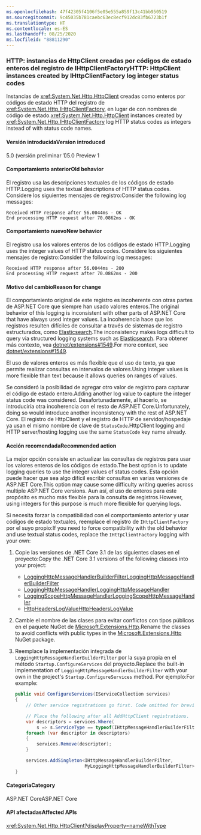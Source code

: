```yaml
---
ms.openlocfilehash: 47f42305f4106f5e05e555a859f13c41bb950519
ms.sourcegitcommit: 9c45035b781caebc63ec8ecf912dc83fb6723b1f
ms.translationtype: HT
ms.contentlocale: es-ES
ms.lasthandoff: 08/25/2020
ms.locfileid: "88811290"
---
```

### <a name="http-httpclient-instances-created-by-ihttpclientfactory-log-integer-status-codes"></a><span data-ttu-id="b9f71-101">HTTP: instancias de HttpClient creadas por códigos de estado enteros del registro de IHttpClientFactory</span><span class="sxs-lookup"><span data-stu-id="b9f71-101">HTTP: HttpClient instances created by IHttpClientFactory log integer status codes</span></span>

<span data-ttu-id="b9f71-102">Instancias de <xref:System.Net.Http.HttpClient> creadas como enteros por códigos de estado HTTP del registro de <xref:System.Net.Http.IHttpClientFactory>, en lugar de con nombres de código de estado.</span><span class="sxs-lookup"><span data-stu-id="b9f71-102"><xref:System.Net.Http.HttpClient> instances created by <xref:System.Net.Http.IHttpClientFactory> log HTTP status codes as integers instead of with status code names.</span></span>

#### <a name="version-introduced"></a><span data-ttu-id="b9f71-103">Versión introducida</span><span class="sxs-lookup"><span data-stu-id="b9f71-103">Version introduced</span></span>

<span data-ttu-id="b9f71-104">5.0 (versión preliminar 1)</span><span class="sxs-lookup"><span data-stu-id="b9f71-104">5.0 Preview 1</span></span>

#### <a name="old-behavior"></a><span data-ttu-id="b9f71-105">Comportamiento anterior</span><span class="sxs-lookup"><span data-stu-id="b9f71-105">Old behavior</span></span>

<span data-ttu-id="b9f71-106">El registro usa las descripciones textuales de los códigos de estado HTTP.</span><span class="sxs-lookup"><span data-stu-id="b9f71-106">Logging uses the textual descriptions of HTTP status codes.</span></span> <span data-ttu-id="b9f71-107">Considere los siguientes mensajes de registro:</span><span class="sxs-lookup"><span data-stu-id="b9f71-107">Consider the following log messages:</span></span>

```output
Received HTTP response after 56.0044ms - OK
End processing HTTP request after 70.0862ms - OK
```

#### <a name="new-behavior"></a><span data-ttu-id="b9f71-108">Comportamiento nuevo</span><span class="sxs-lookup"><span data-stu-id="b9f71-108">New behavior</span></span>

<span data-ttu-id="b9f71-109">El registro usa los valores enteros de los códigos de estado HTTP.</span><span class="sxs-lookup"><span data-stu-id="b9f71-109">Logging uses the integer values of HTTP status codes.</span></span> <span data-ttu-id="b9f71-110">Considere los siguientes mensajes de registro:</span><span class="sxs-lookup"><span data-stu-id="b9f71-110">Consider the following log messages:</span></span>

```output
Received HTTP response after 56.0044ms - 200
End processing HTTP request after 70.0862ms - 200
```

#### <a name="reason-for-change"></a><span data-ttu-id="b9f71-111">Motivo del cambio</span><span class="sxs-lookup"><span data-stu-id="b9f71-111">Reason for change</span></span>

<span data-ttu-id="b9f71-112">El comportamiento original de este registro es incoherente con otras partes de ASP.NET Core que siempre han usado valores enteros.</span><span class="sxs-lookup"><span data-stu-id="b9f71-112">The original behavior of this logging is inconsistent with other parts of ASP.NET Core that have always used integer values.</span></span> <span data-ttu-id="b9f71-113">La incoherencia hace que los registros resulten difíciles de consultar a través de sistemas de registro estructurados, como [Elasticsearch](https://www.elastic.co/elasticsearch/).</span><span class="sxs-lookup"><span data-stu-id="b9f71-113">The inconsistency makes logs difficult to query via structured logging systems such as [Elasticsearch](https://www.elastic.co/elasticsearch/).</span></span> <span data-ttu-id="b9f71-114">Para obtener más contexto, vea [dotnet/extensions#1549](https://github.com/dotnet/extensions/issues/1549).</span><span class="sxs-lookup"><span data-stu-id="b9f71-114">For more context, see [dotnet/extensions#1549](https://github.com/dotnet/extensions/issues/1549).</span></span>

<span data-ttu-id="b9f71-115">El uso de valores enteros es más flexible que el uso de texto, ya que permite realizar consultas en intervalos de valores.</span><span class="sxs-lookup"><span data-stu-id="b9f71-115">Using integer values is more flexible than text because it allows queries on ranges of values.</span></span>

<span data-ttu-id="b9f71-116">Se consideró la posibilidad de agregar otro valor de registro para capturar el código de estado entero.</span><span class="sxs-lookup"><span data-stu-id="b9f71-116">Adding another log value to capture the integer status code was considered.</span></span> <span data-ttu-id="b9f71-117">Desafortunadamente, al hacerlo, se introduciría otra incoherencia con el resto de ASP.NET Core.</span><span class="sxs-lookup"><span data-stu-id="b9f71-117">Unfortunately, doing so would introduce another inconsistency with the rest of ASP.NET Core.</span></span> <span data-ttu-id="b9f71-118">El registro de HttpClient y el registro de HTTP de servidor/hospedaje ya usan el mismo nombre de clave de `StatusCode`.</span><span class="sxs-lookup"><span data-stu-id="b9f71-118">HttpClient logging and HTTP server/hosting logging use the same `StatusCode` key name already.</span></span>

#### <a name="recommended-action"></a><span data-ttu-id="b9f71-119">Acción recomendada</span><span class="sxs-lookup"><span data-stu-id="b9f71-119">Recommended action</span></span>

<span data-ttu-id="b9f71-120">La mejor opción consiste en actualizar las consultas de registros para usar los valores enteros de los códigos de estado.</span><span class="sxs-lookup"><span data-stu-id="b9f71-120">The best option is to update logging queries to use the integer values of status codes.</span></span> <span data-ttu-id="b9f71-121">Esta opción puede hacer que sea algo difícil escribir consultas en varias versiones de ASP.NET Core.</span><span class="sxs-lookup"><span data-stu-id="b9f71-121">This option may cause some difficulty writing queries across multiple ASP.NET Core versions.</span></span> <span data-ttu-id="b9f71-122">Aun así, el uso de enteros para este propósito es mucho más flexible para la consulta de registros.</span><span class="sxs-lookup"><span data-stu-id="b9f71-122">However, using integers for this purpose is much more flexible for querying logs.</span></span>

<span data-ttu-id="b9f71-123">Si necesita forzar la compatibilidad con el comportamiento anterior y usar códigos de estado textuales, reemplace el registro de `IHttpClientFactory` por el suyo propio:</span><span class="sxs-lookup"><span data-stu-id="b9f71-123">If you need to force compatibility with the old behavior and use textual status codes, replace the `IHttpClientFactory` logging with your own:</span></span>

1. <span data-ttu-id="b9f71-124">Copie las versiones de .NET Core 3.1 de las siguientes clases en el proyecto:</span><span class="sxs-lookup"><span data-stu-id="b9f71-124">Copy the .NET Core 3.1 versions of the following classes into your project:</span></span>

    * [<span data-ttu-id="b9f71-125">LoggingHttpMessageHandlerBuilderFilter</span><span class="sxs-lookup"><span data-stu-id="b9f71-125">LoggingHttpMessageHandlerBuilderFilter</span></span>](https://github.com/dotnet/extensions/blob/release/3.1/src/HttpClientFactory/Http/src/Logging/LoggingHttpMessageHandlerBuilderFilter.cs)
    * [<span data-ttu-id="b9f71-126">LoggingHttpMessageHandler</span><span class="sxs-lookup"><span data-stu-id="b9f71-126">LoggingHttpMessageHandler</span></span>](https://github.com/dotnet/extensions/blob/release/3.1/src/HttpClientFactory/Http/src/Logging/LoggingHttpMessageHandler.cs)
    * [<span data-ttu-id="b9f71-127">LoggingScopeHttpMessageHandler</span><span class="sxs-lookup"><span data-stu-id="b9f71-127">LoggingScopeHttpMessageHandler</span></span>](https://github.com/dotnet/extensions/blob/release/3.1/src/HttpClientFactory/Http/src/Logging/LoggingScopeHttpMessageHandler.cs)
    * [<span data-ttu-id="b9f71-128">HttpHeadersLogValue</span><span class="sxs-lookup"><span data-stu-id="b9f71-128">HttpHeadersLogValue</span></span>](https://github.com/dotnet/extensions/blob/release/3.1/src/HttpClientFactory/Http/src/Logging/HttpHeadersLogValue.cs)

1. <span data-ttu-id="b9f71-129">Cambie el nombre de las clases para evitar conflictos con tipos públicos en el paquete NuGet de [Microsoft.Extensions.Http](https://www.nuget.org/packages/Microsoft.Extensions.Http).</span><span class="sxs-lookup"><span data-stu-id="b9f71-129">Rename the classes to avoid conflicts with public types in the [Microsoft.Extensions.Http](https://www.nuget.org/packages/Microsoft.Extensions.Http) NuGet package.</span></span>

1. <span data-ttu-id="b9f71-130">Reemplace la implementación integrada de `LoggingHttpMessageHandlerBuilderFilter` por la suya propia en el método `Startup.ConfigureServices` del proyecto.</span><span class="sxs-lookup"><span data-stu-id="b9f71-130">Replace the built-in implementation of `LoggingHttpMessageHandlerBuilderFilter` with your own in the project's `Startup.ConfigureServices` method.</span></span> <span data-ttu-id="b9f71-131">Por ejemplo:</span><span class="sxs-lookup"><span data-stu-id="b9f71-131">For example:</span></span>

    ```csharp
    public void ConfigureServices(IServiceCollection services)
    {
        // Other service registrations go first. Code omitted for brevity.

        // Place the following after all AddHttpClient registrations.
        var descriptors = services.Where(
            s => s.ServiceType == typeof(IHttpMessageHandlerBuilderFilter));
        foreach (var descriptor in descriptors)
        {
            services.Remove(descriptor);
        }

        services.AddSingleton<IHttpMessageHandlerBuilderFilter,
                              MyLoggingHttpMessageHandlerBuilderFilter>();
    }
    ```

#### <a name="category"></a><span data-ttu-id="b9f71-132">Categoría</span><span class="sxs-lookup"><span data-stu-id="b9f71-132">Category</span></span>

<span data-ttu-id="b9f71-133">ASP.NET Core</span><span class="sxs-lookup"><span data-stu-id="b9f71-133">ASP.NET Core</span></span>

#### <a name="affected-apis"></a><span data-ttu-id="b9f71-134">API afectadas</span><span class="sxs-lookup"><span data-stu-id="b9f71-134">Affected APIs</span></span>

<xref:System.Net.Http.HttpClient?displayProperty=nameWithType>

<!--

#### Affected APIs

`T:System.Net.Http.HttpClient`

-->

